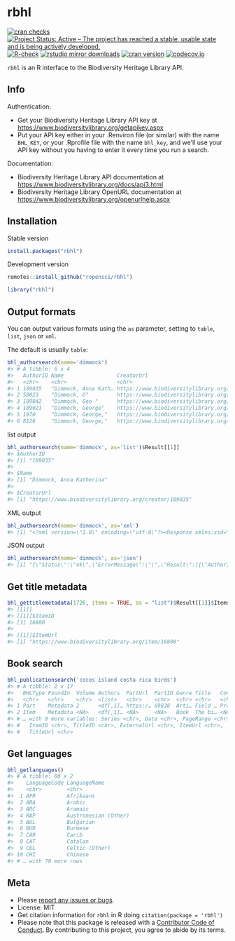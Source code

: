 rbhl
====



[![cran checks](https://cranchecks.info/badges/worst/rbhl)](https://cranchecks.info/pkgs/rbhl)
[![Project Status: Active – The project has reached a stable, usable state and is being actively developed.](https://www.repostatus.org/badges/latest/active.svg)](https://www.repostatus.org/#active)
[![R-check](https://github.com/ropensci/rbhl/workflows/R-check/badge.svg)](https://github.com/ropensci/rbhl/actions?query=workflow%3AR-check)
[![rstudio mirror downloads](https://cranlogs.r-pkg.org/badges/rbhl?color=2ECC71)](https://github.com/r-hub/cranlogs.app)
[![cran version](https://www.r-pkg.org/badges/version/rbhl)](https://cran.r-project.org/package=rbhl)
[![codecov.io](https://codecov.io/github/ropensci/rbhl/coverage.svg?branch=master)](https://codecov.io/github/ropensci/rbhl?branch=master)

`rbhl` is an R interface to the Biodiversity Heritage Library API.

## Info

Authentication:

* Get your Biodiversity Heritage Library API key at <https://www.biodiversitylibrary.org/getapikey.aspx>
* Put your API key either in your .Renviron file (or similar) with the name `BHL_KEY`, or your .Rprofile file with the name `bhl_key`, and we'll use your API key without you having to enter it every time you run a search.

Documentation:

* Biodiversity Heritage Library API documentation at <https://www.biodiversitylibrary.org/docs/api3.html>
* Biodiversity Heritage Library OpenURL documentation at <https://www.biodiversitylibrary.org/openurlhelp.aspx>

## Installation

Stable version


```r
install.packages("rbhl")
```

Development version


```r
remotes::install_github("ropensci/rbhl")
```


```r
library("rbhl")
```

## Output formats

You can output various formats using the `as` parameter, setting to `table`, `list`, `json` or `xml`.

The default is usually `table`:


```r
bhl_authorsearch(name='dimmock')
#> # A tibble: 6 x 4
#>   AuthorID Name                 CreatorUrl                               Dates  
#>   <chr>    <chr>                <chr>                                    <chr>  
#> 1 189035   "Dimmock, Anna Kath… https://www.biodiversitylibrary.org/cre… <NA>   
#> 2 59023    "Dimmock, G"         https://www.biodiversitylibrary.org/cre… <NA>   
#> 3 189042   "Dimmock, Geo "      https://www.biodiversitylibrary.org/cre… <NA>   
#> 4 189021   "Dimmock, George"    https://www.biodiversitylibrary.org/cre… <NA>   
#> 5 1970     "Dimmock, George,"   https://www.biodiversitylibrary.org/cre… 1852-  
#> 6 8126     "Dimmock, George,"   https://www.biodiversitylibrary.org/cre… 1852-1…
```

list output


```r
bhl_authorsearch(name='dimmock', as='list')$Result[[1]]
#> $AuthorID
#> [1] "189035"
#> 
#> $Name
#> [1] "Dimmock, Anna Katherina"
#> 
#> $CreatorUrl
#> [1] "https://www.biodiversitylibrary.org/creator/189035"
```

XML output


```r
bhl_authorsearch(name='dimmock', as='xml')
#> [1] "﻿<?xml version=\"1.0\" encoding=\"utf-8\"?><Response xmlns:xsd=\"http://www.w3.org/2001/XMLSchema\" xmlns:xsi=\"http://www.w3.org/2001/XMLSchema-instance\"><Status>ok</Status><ErrorMessage /><Result><Author><AuthorID>189035</AuthorID><Name>Dimmock, Anna Katherina</Name><CreatorUrl>https://www.biodiversitylibrary.org/creator/189035</CreatorUrl></Author><Author><AuthorID>59023</AuthorID><Name>Dimmock, G</Name><CreatorUrl>https://www.biodiversitylibrary.org/creator/59023</CreatorUrl></Author><Author><AuthorID>189042</AuthorID><Name>Dimmock, Geo </Name><CreatorUrl>https://www.biodiversitylibrary.org/creator/189042</CreatorUrl></Author><Author><AuthorID>189021</AuthorID><Name>Dimmock, George</Name><CreatorUrl>https://www.biodiversitylibrary.org/creator/189021</CreatorUrl></Author><Author><AuthorID>1970</AuthorID><Name>Dimmock, George,</Name><Dates>1852-</Dates><CreatorUrl>https://www.biodiversitylibrary.org/creator/1970</CreatorUrl></Author><Author><AuthorID>8126</AuthorID><Name>Dimmock, George,</Name><Dates>1852-1930</Dates><CreatorUrl>https://www.biodiversitylibrary.org/creator/8126</CreatorUrl></Author></Result></Response>"
```

JSON output


```r
bhl_authorsearch(name='dimmock', as='json')
#> [1] "{\"Status\":\"ok\",\"ErrorMessage\":\"\",\"Result\":[{\"AuthorID\":\"189035\",\"Name\":\"Dimmock, Anna Katherina\",\"CreatorUrl\":\"https://www.biodiversitylibrary.org/creator/189035\"},{\"AuthorID\":\"59023\",\"Name\":\"Dimmock, G\",\"CreatorUrl\":\"https://www.biodiversitylibrary.org/creator/59023\"},{\"AuthorID\":\"189042\",\"Name\":\"Dimmock, Geo \",\"CreatorUrl\":\"https://www.biodiversitylibrary.org/creator/189042\"},{\"AuthorID\":\"189021\",\"Name\":\"Dimmock, George\",\"CreatorUrl\":\"https://www.biodiversitylibrary.org/creator/189021\"},{\"AuthorID\":\"1970\",\"Name\":\"Dimmock, George,\",\"Dates\":\"1852-\",\"CreatorUrl\":\"https://www.biodiversitylibrary.org/creator/1970\"},{\"AuthorID\":\"8126\",\"Name\":\"Dimmock, George,\",\"Dates\":\"1852-1930\",\"CreatorUrl\":\"https://www.biodiversitylibrary.org/creator/8126\"}]}"
```

## Get title metadata


```r
bhl_gettitlemetadata(1726, items = TRUE, as = "list")$Result[[1]]$Items
#> [[1]]
#> [[1]]$ItemID
#> [1] 16800
#> 
#> [[1]]$ItemUrl
#> [1] "https://www.biodiversitylibrary.org/item/16800"
```

## Book search


```r
bhl_publicationsearch('cocos island costa rica birds')
#> # A tibble: 2 x 17
#>   BHLType FoundIn  Volume Authors  PartUrl  PartID Genre Title   ContainerTitle 
#>   <chr>   <chr>    <chr>  <list>   <chr>    <chr>  <chr> <chr>   <chr>          
#> 1 Part    Metadata 2      <df[,1]… https:/… 69838  Arti… Field … Proceedings of…
#> 2 Item    Metadata <NA>   <df[,1]… <NA>     <NA>   Book  The bi… <NA>           
#> # … with 8 more variables: Series <chr>, Date <chr>, PageRange <chr>,
#> #   ItemID <chr>, TitleID <chr>, ExternalUrl <chr>, ItemUrl <chr>,
#> #   TitleUrl <chr>
```

## Get languages


```r
bhl_getlanguages()
#> # A tibble: 80 x 2
#>    LanguageCode LanguageName        
#>    <chr>        <chr>               
#>  1 AFR          Afrikaans           
#>  2 ARA          Arabic              
#>  3 ARC          Aramaic             
#>  4 MAP          Austronesian (Other)
#>  5 BUL          Bulgarian           
#>  6 BUR          Burmese             
#>  7 CAR          Carib               
#>  8 CAT          Catalan             
#>  9 CEL          Celtic (Other)      
#> 10 CHI          Chinese             
#> # … with 70 more rows
```

## Meta

* Please [report any issues or bugs](https://github.com/ropensci/rbhl/issues).
* License: MIT
* Get citation information for `rbhl` in R doing `citation(package = 'rbhl')`
* Please note that this package is released with a [Contributor Code of Conduct](https://ropensci.org/code-of-conduct/). By contributing to this project, you agree to abide by its terms.
